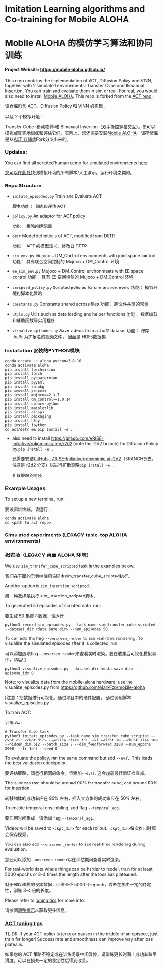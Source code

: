 # Imitation Learning algorithms and Co-training for Mobile ALOHA

# Mobile ALOHA 的模仿学习算法和协同训练

#### Project Website: https://mobile-aloha.github.io/

This repo contains the implementation of ACT, Diffusion Policy and VINN, together with 2 simulated environments:
Transfer Cube and Bimanual Insertion. You can train and evaluate them in sim or real.
For real, you would also need to install [Mobile ALOHA](https://github.com/MarkFzp/mobile-aloha). This repo is forked from the [ACT repo](https://github.com/tonyzhaozh/act).

该仓库包含 ACT、Diffusion Policy 和 VINN 的实现，

以及 2 个模拟环境：

Transfer Cube (移动物体)和 Bimanual Insertion（双手操控穿插交互）。您可以模拟或真实地训练和评估它们。实际上，您还需要安装[Mobile ALOHA](https://github.com/MarkFzp/mobile-aloha)。该存储库是从[ACT 存储库](https://github.com/tonyzhaozh/act)Fork分叉出来的。

### Updates:

You can find all scripted/human demo for simulated environments [here](https://drive.google.com/drive/folders/1gPR03v05S1xiInoVJn7G7VJ9pDCnxq9O?usp=share_link).

[您可以在此处](https://drive.google.com/drive/folders/1gPR03v05S1xiInoVJn7G7VJ9pDCnxq9O?usp=share_link)找到模拟环境的所有脚本/人工演示。运行环境之类的。

### Repo Structure

- ``imitate_episodes.py`` Train and Evaluate ACT
  
   脚本功能： 训练和评估 ACT

- ``policy.py`` An adaptor for ACT policy
  
  功能： 策略的适配器

- ``detr`` Model definitions of ACT, modified from DETR
  
  功能： ACT 的模型定义，修改自 DETR

- ``sim_env.py`` Mujoco + DM_Control environments with joint space control
  功能： 具有联合空间控制的 Mujoco + DM_Control 环境

- ``ee_sim_env.py`` Mujoco + DM_Control environments with EE space control
  功能： 具有 EE 空间控制的 Mujoco + DM_Control 环境

- ``scripted_policy.py`` Scripted policies for sim environments
  功能： 模拟环境的脚本化策略

- ``constants.py`` Constants shared across files
  功能： 跨文件共享的常量

- ``utils.py`` Utils such as data loading and helper functions
  功能： 数据加载和辅助函数等实用程序

- ``visualize_episodes.py`` Save videos from a .hdf5 dataset
  功能： 保存 .hdf5 为扩展名的视频文件， 里面是 HDF5数据集

### Installation 安装的PYTHON模块

    conda create -n aloha python=3.8.10
    conda activate aloha
    pip install torchvision
    pip install torch
    pip install pyquaternion
    pip install pyyaml
    pip install rospkg
    pip install pexpect
    pip install mujoco==2.3.7
    pip install dm_control==1.0.14
    pip install opencv-python
    pip install matplotlib
    pip install einops
    pip install packaging
    pip install h5py
    pip install ipython
    cd act/detr && pip install -e .

- also need to install https://github.com/ARISE-Initiative/robomimic/tree/r2d2 (note the r2d2 branch) for Diffusion Policy by `pip install -e .`
  
  还需要安装[GitHub - ARISE-Initiative/robomimic at r2d2](https://github.com/ARISE-Initiative/robomimic/tree/r2d2)（BRANCH分支，注意是 r2d2 分支）以进行扩散策略`pip install -e .`
  
  扩散策略的封装

### Example Usages

To set up a new terminal, run:

要设置新终端，请运行：

    conda activate aloha
    cd <path to act repo>

### Simulated experiments (LEGACY table-top ALOHA environments)

### 拟实验（LEGACY 桌面 ALOHA 环境）

We use ``sim_transfer_cube_scripted`` task in the examples below. 

我们在下面的示例中使用该脚本sim_transfer_cube_scripted执行。

Another option is ``sim_insertion_scripted``.

另一种选择是执行 sim_insertion_scripted脚本。

To generated 50 episodes of scripted data, run:

要生成 50 集脚本数据，请运行：

    python3 record_sim_episodes.py --task_name sim_transfer_cube_scripted --dataset_dir <data save dir> --num_episodes 50

To can add the flag ``--onscreen_render`` to see real-time rendering.
To visualize the simulated episodes after it is collected, run

可以添加选项flag`--onscreen_render`来查看实时渲染。要在收集后可视化模拟事件，请运行

    python3 visualize_episodes.py --dataset_dir <data save dir> --episode_idx 0

Note: to visualize data from the mobile-aloha hardware, use the visualize_episodes.py from https://github.com/MarkFzp/mobile-aloha

[注意：把数据进行可视化，通过项目中的硬件配置， 通过调用脚本  visualize_episodes.py

To train ACT: 

训练 ACT

```训练
# Transfer Cube task
python3 imitate_episodes.py --task_name sim_transfer_cube_scripted --ckpt_dir <ckpt dir> --policy_class ACT --kl_weight 10 --chunk_size 100 --hidden_dim 512 --batch_size 8 --dim_feedforward 3200 --num_epochs 2000  --lr 1e-5 --seed 0
```

To evaluate the policy, run the same command but add ``--eval``. This loads the best validation checkpoint.

要评估策略，请运行相同的命令，但添加`--eval`. 这会加载最佳验证检查点。

The success rate should be around 90% for transfer cube, and around 50% for insertion.

转移物体的成功率应在 90% 左右，插入立方体的成功率应在 50% 左右。

To enable temporal ensembling, add flag ``--temporal_agg``.

要启用时间集成，请添加 flag `--temporal_agg`。

Videos will be saved to ``<ckpt_dir>`` for each rollout.
`<ckpt_dir>`每次推出时都会保存视频。

You can also add ``--onscreen_render`` to see real-time rendering during evaluation.

您还可以添加`--onscreen_render`以在评估期间查看实时渲染。

For real-world data where things can be harder to model, train for at least 5000 epochs or 3-4 times the length after the loss has plateaued.

对于难以建模的现实数据，训练至少 5000 个 epoch，或者在损失一定的稳定性，训练 3-4 倍的长度。

Please refer to [tuning tips](https://docs.google.com/document/d/1FVIZfoALXg_ZkYKaYVh-qOlaXveq5CtvJHXkY25eYhs/edit?usp=sharing) for more info.

请参阅[调整提示](https://docs.google.com/document/d/1FVIZfoALXg_ZkYKaYVh-qOlaXveq5CtvJHXkY25eYhs/edit?usp=sharing)以获取更多信息。

### [ACT tuning tips](https://docs.google.com/document/d/1FVIZfoALXg_ZkYKaYVh-qOlaXveq5CtvJHXkY25eYhs/edit?usp=sharing)

TL;DR: if your ACT policy is jerky or pauses in the middle of an episode, just train for longer! Success rate and smoothness can improve way after loss plateaus.

如果您的 ACT 策略不稳定或在训练场景中间暂停，请训练更长时间！成功率和平滑度，可以在损失一定的稳定性后得到改善。
